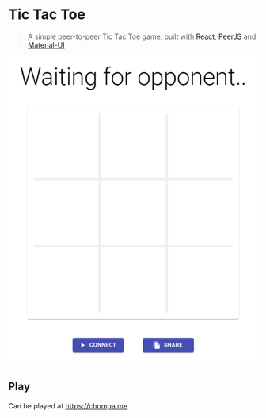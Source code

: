 # Tic Tac Toe

> A simple peer-to-peer Tic Tac Toe game, built with <a href="https://github.com/facebook/react">React</a>, <a href="https://github.com/peers/peerjs">PeerJS</a> and <a href="https://github.com/mui-org/material-ui">Material-UI</a>

<a href="https://chompa.me"><img src="game.gif" title="chompa.me" align=center></a>

## Play

Can be played at https://chompa.me.
